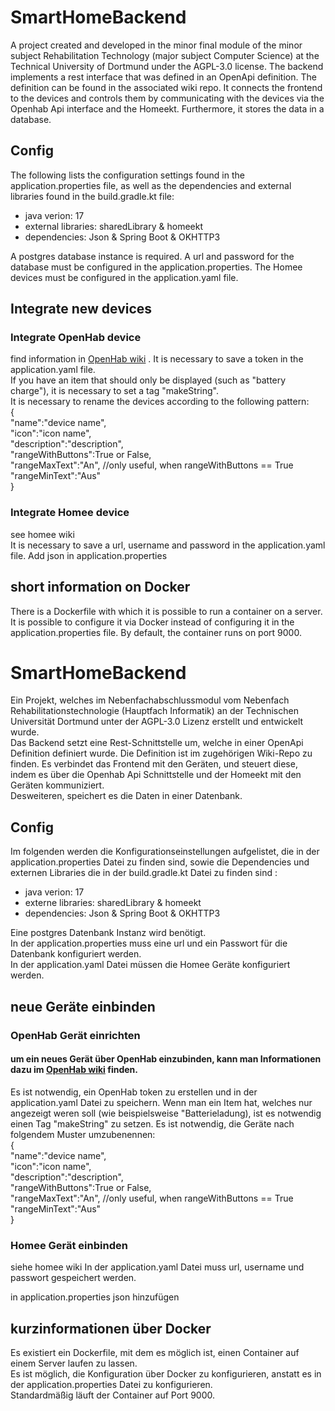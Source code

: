# SmartHomeBackend
A project created and developed in the minor final module of the minor subject Rehabilitation Technology (major subject Computer Science) at the Technical University of Dortmund under the AGPL-3.0 license. 
The backend implements a rest interface that was defined in an OpenApi definition. The definition can be found in the associated wiki repo.
It connects the frontend to the devices and controls them by communicating with the devices via the Openhab Api interface and the Homeekt. 
Furthermore, it stores the data in a database.
## Config 
The following lists the configuration settings found in the application.properties file, as well as the dependencies and external libraries found in the build.gradle.kt file: 
+ java verion: 17 
+ external libraries: sharedLibrary & homeekt 
+ dependencies: Json & Spring Boot & OKHTTP3 

A postgres database instance is required. 
A url and password for the database must be configured in the application.properties. 
The Homee devices must be configured in the application.yaml file. 

##  Integrate new devices 
###  Integrate OpenHab device 
find information in [OpenHab wiki](https://www.openhab.org/docs/tutorial/first_steps.html) . 
It is necessary to save a token in the application.yaml file. <br>
If you have an item that should only be displayed (such as "battery charge"), it is necessary to set a tag "makeString". <br>
It is necessary to rename the devices according to the following pattern: <br>
{                              <br>
"name":"device name",<br>
"icon":"icon name",<br>
"description":"description",<br>
"rangeWithButtons":True or False,<br>
"rangeMaxText":"An", //only useful, when rangeWithButtons == True<br>
"rangeMinText":"Aus"<br>
}


### Integrate Homee device 
see homee wiki <br>
It is necessary to save a url, username and password in the application.yaml file.
Add json in application.properties

## short information on Docker
There is a Dockerfile with which it is possible to run a container on a server. It is possible to configure it via Docker instead of configuring it in the application.properties file. By default, the container runs on port 9000.

# SmartHomeBackend
Ein Projekt, welches im Nebenfachabschlussmodul vom Nebenfach Rehabilitationstechnologie (Hauptfach Informatik) an der Technischen Universität Dortmund unter der AGPL-3.0 Lizenz erstellt und entwickelt wurde. <br>
Das Backend setzt eine Rest-Schnittstelle um, welche in einer OpenApi Definition definiert wurde. Die Definition ist im zugehörigen Wiki-Repo zu finden.
Es verbindet das Frontend mit den Geräten, und steuert diese, indem es über die Openhab Api Schnittstelle und der Homeekt mit den Geräten kommuniziert. <br>
Desweiteren, speichert es die Daten in einer Datenbank.



## Config
Im folgenden werden die Konfigurationseinstellungen aufgelistet, die in der application.properties Datei zu finden sind, sowie die Dependencies und externen Libraries die in der build.gradle.kt Datei zu finden sind :
+ java verion: 17
+ externe libraries: sharedLibrary & homeekt
+ dependencies: Json & Spring Boot & OKHTTP3

Eine postgres Datenbank Instanz wird benötigt. <br>
In der application.properties muss eine url und ein Passwort für die Datenbank konfiguriert werden. <br>
In der application.yaml Datei müssen die Homee Geräte konfiguriert werden.


## neue Geräte einbinden

### OpenHab Gerät einrichten

#### um ein neues Gerät über OpenHab einzubinden, kann man Informationen dazu im  [OpenHab wiki](https://www.openhab.org/docs/tutorial/first_steps.html) finden.
Es ist notwendig, ein OpenHab token zu erstellen und in der application.yaml Datei zu speichern.
Wenn man ein Item hat, welches nur angezeigt weren soll (wie beispielsweise "Batterieladung), ist es notwendig einen Tag "makeString" zu setzen.
Es ist notwendig, die Geräte nach folgendem Muster umzubenennen: <br>
{                              <br>
"name":"device name",<br>
"icon":"icon name",<br>
"description":"description",<br>
"rangeWithButtons":True or False,<br>
"rangeMaxText":"An", //only useful, when rangeWithButtons == True<br>
"rangeMinText":"Aus"<br>
}

### Homee Gerät einbinden

siehe homee wiki
In der application.yaml Datei muss url, username und passwort gespeichert werden.

in application.properties json hinzufügen

## kurzinformationen über Docker

Es existiert ein Dockerfile, mit dem es möglich ist, einen Container auf einem Server laufen zu lassen. <br>
Es ist möglich, die Konfiguration über Docker zu konfigurieren, anstatt es in der application.properties Datei zu konfigurieren. <br>
Standardmäßig läuft der Container auf Port 9000.
